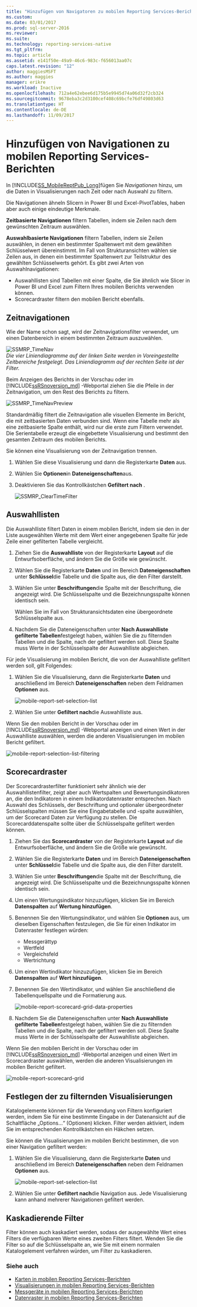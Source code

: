 ```yaml
---
title: "Hinzufügen von Navigatoren zu mobilen Reporting Services-Berichten | Microsoft-Dokumentation"
ms.custom: 
ms.date: 03/01/2017
ms.prod: sql-server-2016
ms.reviewer: 
ms.suite: 
ms.technology: reporting-services-native
ms.tgt_pltfrm: 
ms.topic: article
ms.assetid: e141f50e-49a9-46c6-983c-f656013aa07c
caps.latest.revision: "12"
author: maggiesMSFT
ms.author: maggies
manager: erikre
ms.workload: Inactive
ms.openlocfilehash: 712a4e62ebee6d175b5e9945d74a06d32f2cb324
ms.sourcegitcommit: 9678eba3c2d3100cef408c69bcfe76df49803d63
ms.translationtype: HT
ms.contentlocale: de-DE
ms.lasthandoff: 11/09/2017
---
```

# <a name="add-navigators-to-reporting-services-mobile-reports"></a>Hinzufügen von Navigationen zu mobilen Reporting Services-Berichten
In [!INCLUDE[SS_MobileReptPub_Long](../../includes/ss-mobilereptpub-long.md)]fügen Sie *Navigationen* hinzu, um die Daten in Visualisierungen nach Zeit oder nach Auswahl zu filtern. 

Die Navigationen ähneln Slicern in Power BI und Excel-PivotTables, haben aber auch einige eindeutige Merkmale.

**Zeitbasierte Navigationen** filtern Tabellen, indem sie Zeilen nach dem gewünschten Zeitraum auswählen. 

**Auswahlbasierte Navigationen** filtern Tabellen, indem sie Zeilen auswählen, in denen ein bestimmter Spaltenwert mit dem gewählten Schlüsselwert übereinstimmt. Im Fall von Strukturansichten wählen sie Zeilen aus, in denen ein bestimmter Spaltenwert zur Teilstruktur des gewählten Schlüsselwerts gehört. Es gibt zwei Arten von Auswahlnavigationen:
* Auswahllisten sind Tabellen mit einer Spalte, die Sie ähnlich wie Slicer in Power BI und Excel zum Filtern Ihres mobilen Berichts verwenden können.
* Scorecardraster filtern den mobilen Bericht ebenfalls. 
  
## <a name="time-navigators"></a>Zeitnavigationen   
  
Wie der Name schon sagt, wird der Zeitnavigationsfilter verwendet, um einen Datenbereich in einem bestimmten Zeitraum auszuwählen.   
  
![SSMRP_TimeNav](../../reporting-services/mobile-reports/media/ssmrp-timenav.png)  
*Die vier Liniendiagramme auf der linken Seite werden in Voreingestellte Zeitbereiche festgelegt. Das Liniendiagramm auf der rechten Seite ist der Filter.*  
  
Beim Anzeigen des Berichts in der Vorschau oder im [!INCLUDE[ssRSnoversion_md](../../includes/ssrsnoversion-md.md)] -Webportal ziehen Sie die Pfeile in der Zeitnavigation, um den Rest des Berichts zu filtern.  
  
![SSMRP_TimeNavPreview](../../reporting-services/mobile-reports/media/ssmrp-timenavpreview.png)  
  
Standardmäßig filtert die Zeitnavigation alle visuellen Elemente im Bericht, die mit zeitbasierten Daten verbunden sind. Wenn eine Tabelle mehr als eine zeitbasierte Spalte enthält, wird nur die erste zum Filtern verwendet. Die Serientabelle erzeugt die eingebettete Visualisierung und bestimmt den gesamten Zeitraum des mobilen Berichts.  
  
Sie können eine Visualisierung von der Zeitnavigation trennen.   
1. Wählen Sie diese Visualisierung und dann die Registerkarte **Daten** aus.  
2. Wählen Sie **Optionen**in **Dateneigenschaften**aus.  
3. Deaktivieren Sie das Kontrollkästchen **Gefiltert nach** .  
  
   ![SSMRP_ClearTimeFilter](../../reporting-services/mobile-reports/media/ssmrp-cleartimefilter.png)  
  
## <a name="selection-lists"></a>Auswahllisten   
  
Die Auswahlliste filtert Daten in einem mobilen Bericht, indem sie den in der Liste ausgewählten Werte mit dem Wert einer angegebenen Spalte für jede Zeile einer gefilterten Tabelle vergleicht. 

1. Ziehen Sie die **Auswahlliste** von der Registerkarte **Layout** auf die Entwurfsoberfläche, und ändern Sie die Größe wie gewünscht.

2. Wählen Sie die Registerkarte **Daten** und im Bereich **Dateneigenschaften** unter **Schlüssel**die Tabelle und die Spalte aus, die den Filter darstellt. 

3. Wählen Sie unter **Beschriftungen**die Spalte mit der Beschriftung, die angezeigt wird. Die Schlüsselspalte und die Bezeichnungsspalte können identisch sein.  
  
   Wählen Sie im Fall von Strukturansichtsdaten eine übergeordnete Schlüsselspalte aus.  
  
4. Nachdem Sie die Dateneigenschaften unter **Nach Auswahlliste gefilterte Tabellen**festgelegt haben, wählen Sie die zu filternden Tabellen und die Spalte, nach der gefiltert werden soll. Diese Spalte muss Werte in der Schlüsselspalte der Auswahlliste abgleichen. 

Für jede Visualisierung im mobilen Bericht, die von der Auswahlliste gefiltert werden soll, gilt Folgendes:

1. Wählen Sie die Visualisierung, dann die Registerkarte **Daten** und anschließend im Bereich **Dateneigenschaften** neben dem Feldnamen **Optionen** aus.

   ![mobile-report-set-selection-list](../../reporting-services/mobile-reports/media/mobile-report-set-selection-list.png)

2. Wählen Sie unter **Gefiltert nach**die Auswahlliste aus.

Wenn Sie den mobilen Bericht in der Vorschau oder im [!INCLUDE[ssRSnoversion_md](../../includes/ssrsnoversion-md.md)] -Webportal anzeigen und einen Wert in der Auswahlliste auswählen, werden die anderen Visualisierungen im mobilen Bericht gefiltert.

![mobile-report-selection-list-filtering](../../reporting-services/mobile-reports/media/mobile-report-selection-list-filtering.png) 
     
## <a name="scorecard-grid"></a>Scorecardraster  
  
Der Scorecardrasterfilter funktioniert sehr ähnlich wie der Auswahllistenfilter, zeigt aber auch Wertspalten und Bewertungsindikatoren an, die den Indikatoren in einem Indikatordatenraster entsprechen. Nach Auswahl des Schlüssels, der Beschriftung und optionaler übergeordneter Schlüsselspalten müssen Sie eine Eingabetabelle und -spalte auswählen, um der Scorecard Daten zur Verfügung zu stellen. Die Scorecarddatenspalte sollte über die Schlüsselspalte gefiltert werden können.  

1. Ziehen Sie das **Scorecardraster** von der Registerkarte **Layout** auf die Entwurfsoberfläche, und ändern Sie die Größe wie gewünscht.

2. Wählen Sie die Registerkarte **Daten** und im Bereich **Dateneigenschaften** unter **Schlüssel**die Tabelle und die Spalte aus, die den Filter darstellt. 

3. Wählen Sie unter **Beschriftungen**die Spalte mit der Beschriftung, die angezeigt wird. Die Schlüsselspalte und die Bezeichnungsspalte können identisch sein.  
  
4. Um einen Wertungsindikator hinzuzufügen, klicken Sie im Bereich **Datenspalten** auf **Wertung hinzufügen**.   
  
5. Benennen Sie den Wertungsindikator, und wählen Sie **Optionen** aus, um dieselben Eigenschaften festzulegen, die Sie für einen Indikator im Datenraster festlegen würden:  
  
   * Messgerättyp
   * Wertfeld
   * Vergleichsfeld
   * Wertrichtung
  
6. Um einen Wertindikator hinzuzufügen, klicken Sie im Bereich **Datenspalten** auf **Wert hinzufügen**.

7. Benennen Sie den Wertindikator, und wählen Sie anschließend die Tabellenquellspalte und die Formatierung aus.  

   ![mobile-report-scorecard-grid-data-properties](../../reporting-services/mobile-reports/media/mobile-report-scorecard-grid-data-properties.png)

8. Nachdem Sie die Dateneigenschaften unter **Nach Auswahlliste gefilterte Tabellen**festgelegt haben, wählen Sie die zu filternden Tabellen und die Spalte, nach der gefiltert werden soll. Diese Spalte muss Werte in der Schlüsselspalte der Auswahlliste abgleichen. 

Wenn Sie den mobilen Bericht in der Vorschau oder im [!INCLUDE[ssRSnoversion_md](../../includes/ssrsnoversion-md.md)] -Webportal anzeigen und einen Wert im Scorecardraster auswählen, werden die anderen Visualisierungen im mobilen Bericht gefiltert.

![mobile-report-scorecard-grid](../../reporting-services/mobile-reports/media/mobile-report-scorecard-grid.png)
    
## <a name="set-which-visualizations-are-filtered"></a>Festlegen der zu filternden Visualisierungen  
  
Katalogelemente können für die Verwendung von Filtern konfiguriert werden, indem Sie für eine bestimmte Eingabe in der Datenansicht auf die Schaltfläche „Options...“ (Optionen) klicken. Filter werden aktiviert, indem Sie im entsprechenden Kontrollkästchen ein Häkchen setzen.  

Sie können die Visualisierungen im mobilen Bericht bestimmen, die von einer Navigation gefiltert werden:

1. Wählen Sie die Visualisierung, dann die Registerkarte **Daten** und anschließend im Bereich **Dateneigenschaften** neben dem Feldnamen **Optionen** aus.

   ![mobile-report-set-selection-list](../../reporting-services/mobile-reports/media/mobile-report-set-selection-list.png)

2. Wählen Sie unter **Gefiltert nach**die Navigation aus. Jede Visualisierung kann anhand mehrerer Navigationen gefiltert werden.
  
## <a name="cascading-filters"></a>Kaskadierende Filter   
  
Filter können auch kaskadiert werden, sodass der ausgewählte Wert eines Filters die verfügbaren Werte eines zweiten Filters filtert. Wenden Sie die Filter so auf die Schlüsselspalte an, wie Sie mit einem normalen Katalogelement verfahren würden, um Filter zu kaskadieren.  

### <a name="see-also"></a>Siehe auch 
  
* [Karten in mobilen Reporting Services-Berichten](../../reporting-services/mobile-reports/maps-in-reporting-services-mobile-reports.md)
* [Visualisierungen in mobilen Reporting Services-Berichten](../../reporting-services/mobile-reports/add-visualizations-to-reporting-services-mobile-reports.md)
* [Messgeräte in mobilen Reporting Services-Berichten](../../reporting-services/mobile-reports/add-gauges-to-mobile-reports-reporting-services.md)
* [Datenraster in mobilen Reporting Services-Berichten](../../reporting-services/mobile-reports/add-data-grids-to-mobile-reports-reporting-services.md)  
